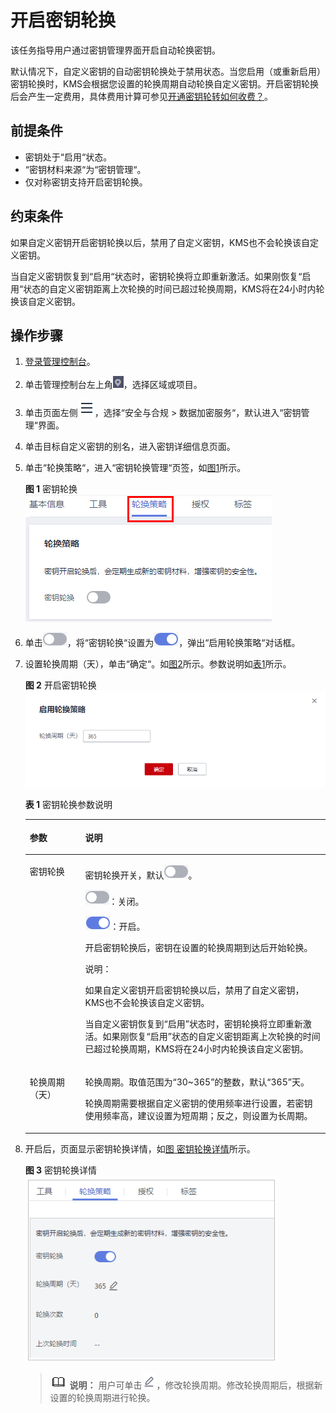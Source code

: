 # 开启密钥轮换<a name="dew_01_0139"></a>

该任务指导用户通过密钥管理界面开启自动轮换密钥。

默认情况下，自定义密钥的自动密钥轮换处于禁用状态。当您启用（或重新启用）密钥轮换时，KMS会根据您设置的轮换周期自动轮换自定义密钥。开启密钥轮换后会产生一定费用，具体费用计算可参见[开通密钥轮转如何收费？](https://support.huaweicloud.com/dew_faq/dew_01_0234.html)。

## 前提条件<a name="sa444d90e5d214eb2811cd143d283ed46"></a>

-   密钥处于“启用“状态。
-   “密钥材料来源“为“密钥管理“。
-   仅对称密钥支持开启密钥轮换。

## 约束条件<a name="section64471019452"></a>

如果自定义密钥开启密钥轮换以后，禁用了自定义密钥，KMS也不会轮换该自定义密钥。

当自定义密钥恢复到“启用“状态时，密钥轮换将立即重新激活。如果刚恢复“启用“状态的自定义密钥距离上次轮换的时间已超过轮换周期，KMS将在24小时内轮换该自定义密钥。

## 操作步骤<a name="section1953329183312"></a>

1.  [登录管理控制台](https://console.huaweicloud.com)。
2.  单击管理控制台左上角![](figures/icon_region.png)，选择区域或项目。
3.  单击页面左侧![](figures/icon-servicelist.png)，选择“安全与合规  \>  数据加密服务“，默认进入“密钥管理“界面。

1.  单击目标自定义密钥的别名，进入密钥详细信息页面。
2.  单击“轮换策略“，进入“密钥轮换管理“页签，如[图1](#fig947023217481)所示。

    **图 1**  密钥轮换<a name="fig947023217481"></a>  
    ![](figures/密钥轮换.png "密钥轮换")

3.  单击![](figures/icon_closed.png)，将“密钥轮换“设置为![](figures/icon_opened.png)，弹出“启用轮换策略“对话框。
4.  设置轮换周期（天），单击“确定“。如[图2](#fig163766132919)所示。参数说明如[表1](#table663816112917)所示。

    **图 2**  开启密钥轮换<a name="fig163766132919"></a>  
    ![](figures/开启密钥轮换.png "开启密钥轮换")

    **表 1**  密钥轮换参数说明

    <a name="table663816112917"></a>
    <table><thead align="left"><tr id="row1463710622919"><th class="cellrowborder" valign="top" width="18.48%" id="mcps1.2.3.1.1"><p id="p4637968290"><a name="p4637968290"></a><a name="p4637968290"></a>参数</p>
    </th>
    <th class="cellrowborder" valign="top" width="81.52000000000001%" id="mcps1.2.3.1.2"><p id="p9637186192913"><a name="p9637186192913"></a><a name="p9637186192913"></a>说明</p>
    </th>
    </tr>
    </thead>
    <tbody><tr id="row176389662913"><td class="cellrowborder" valign="top" width="18.48%" headers="mcps1.2.3.1.1 "><p id="p1263717617294"><a name="p1263717617294"></a><a name="p1263717617294"></a>密钥轮换</p>
    </td>
    <td class="cellrowborder" valign="top" width="81.52000000000001%" headers="mcps1.2.3.1.2 "><p id="p156371662294"><a name="p156371662294"></a><a name="p156371662294"></a>密钥轮换开关，默认<a name="image9360115885510"></a><a name="image9360115885510"></a><span><img id="image9360115885510" src="figures/icon_closed-0.png"></span>。</p>
    <p id="p6907113122514"><a name="p6907113122514"></a><a name="p6907113122514"></a><a name="image1890793112513"></a><a name="image1890793112513"></a><span><img id="image1890793112513" src="figures/关闭按钮.png"></span>：关闭。</p>
    <p id="p36386619295"><a name="p36386619295"></a><a name="p36386619295"></a><a name="image1533681035611"></a><a name="image1533681035611"></a><span><img id="image1533681035611" src="figures/icon_opened-1.png"></span>：开启。</p>
    <p id="p1363886122918"><a name="p1363886122918"></a><a name="p1363886122918"></a>开启密钥轮换后，密钥在设置的轮换周期到达后开始轮换。</p>
    <div class="note" id="note463814682916"><a name="note463814682916"></a><a name="note463814682916"></a><span class="notetitle"> 说明： </span><div class="notebody"><p id="p1463866182913"><a name="p1463866182913"></a><a name="p1463866182913"></a>如果自定义密钥开启密钥轮换以后，禁用了自定义密钥，KMS也不会轮换该自定义密钥。</p>
    <p id="p10638363291"><a name="p10638363291"></a><a name="p10638363291"></a>当自定义密钥恢复到<span class="parmvalue" id="parmvalue156384612915"><a name="parmvalue156384612915"></a><a name="parmvalue156384612915"></a>“启用”</span>状态时，密钥轮换将立即重新激活。如果刚恢复<span class="parmvalue" id="parmvalue66387612910"><a name="parmvalue66387612910"></a><a name="parmvalue66387612910"></a>“启用”</span>状态的自定义密钥距离上次轮换的时间已超过轮换周期，KMS将在24小时内轮换该自定义密钥。</p>
    </div></div>
    </td>
    </tr>
    <tr id="row176384615297"><td class="cellrowborder" valign="top" width="18.48%" headers="mcps1.2.3.1.1 "><p id="p1263810616299"><a name="p1263810616299"></a><a name="p1263810616299"></a>轮换周期（天）</p>
    </td>
    <td class="cellrowborder" valign="top" width="81.52000000000001%" headers="mcps1.2.3.1.2 "><p id="p96380632911"><a name="p96380632911"></a><a name="p96380632911"></a>轮换周期。取值范围为<span class="parmvalue" id="parmvalue66386614291"><a name="parmvalue66386614291"></a><a name="parmvalue66386614291"></a>“30~365”</span>的整数，默认<span class="parmvalue" id="parmvalue15638116172914"><a name="parmvalue15638116172914"></a><a name="parmvalue15638116172914"></a>“365”</span>天。</p>
    <p id="p46387612918"><a name="p46387612918"></a><a name="p46387612918"></a>轮换周期需要根据自定义密钥的使用频率进行设置，若密钥使用频率高，建议设置为短周期；反之，则设置为长周期。</p>
    </td>
    </tr>
    </tbody>
    </table>

5.  开启后，页面显示密钥轮换详情，如[图 密钥轮换详情](#fig87835532225)所示。

    **图 3**  密钥轮换详情<a name="fig87835532225"></a>  
    ![](figures/密钥轮换详情.png "密钥轮换详情")

    >![](public_sys-resources/icon-note.gif) **说明：** 
    >用户可单击![](figures/incon_edit_dew.png)，修改轮换周期。修改轮换周期后，根据新设置的轮换周期进行轮换。

